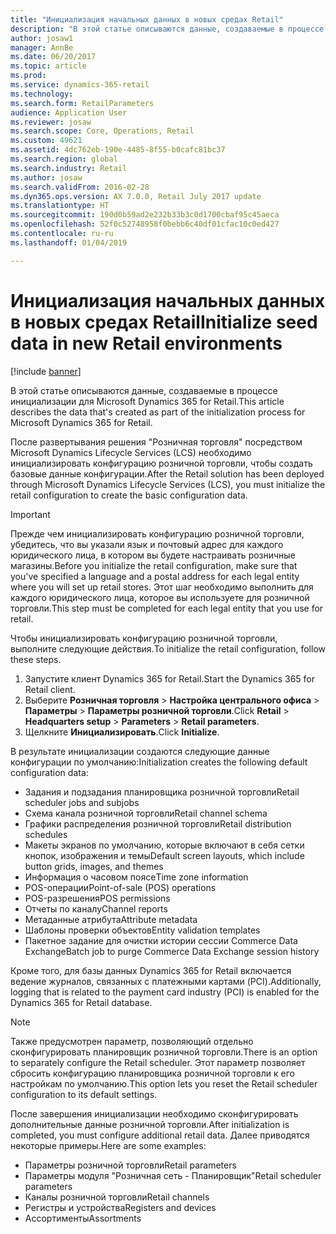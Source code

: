 ```yaml
---
title: "Инициализация начальных данных в новых средах Retail"
description: "В этой статье описываются данные, создаваемые в процессе инициализации для Microsoft Dynamics 365 for Retail."
author: josaw1
manager: AnnBe
ms.date: 06/20/2017
ms.topic: article
ms.prod: 
ms.service: dynamics-365-retail
ms.technology: 
ms.search.form: RetailParameters
audience: Application User
ms.reviewer: josaw
ms.search.scope: Core, Operations, Retail
ms.custom: 49621
ms.assetid: 4dc762eb-190e-4485-8f55-b0cafc81bc37
ms.search.region: global
ms.search.industry: Retail
ms.author: josaw
ms.search.validFrom: 2016-02-28
ms.dyn365.ops.version: AX 7.0.0, Retail July 2017 update
ms.translationtype: HT
ms.sourcegitcommit: 190d0b59ad2e232b33b3c0d1700cbaf95c45aeca
ms.openlocfilehash: 52f0c52748958f0bebb6c40df01cfac10c0ed427
ms.contentlocale: ru-ru
ms.lasthandoff: 01/04/2019

---
```


# <a name="initialize-seed-data-in-new-retail-environments"></a><span data-ttu-id="291eb-103">Инициализация начальных данных в новых средах Retail</span><span class="sxs-lookup"><span data-stu-id="291eb-103">Initialize seed data in new Retail environments</span></span>

[!include [banner](includes/banner.md)]

<span data-ttu-id="291eb-104">В этой статье описываются данные, создаваемые в процессе инициализации для Microsoft Dynamics 365 for Retail.</span><span class="sxs-lookup"><span data-stu-id="291eb-104">This article describes the data that's created as part of the initialization process for Microsoft Dynamics 365 for Retail.</span></span>

<span data-ttu-id="291eb-105">После развертывания решения "Розничная торговля" посредством Microsoft Dynamics Lifecycle Services (LCS) необходимо инициализировать конфигурацию розничной торговли, чтобы создать базовые данные конфигурации.</span><span class="sxs-lookup"><span data-stu-id="291eb-105">After the Retail solution has been deployed through Microsoft Dynamics Lifecycle Services (LCS), you must initialize the retail configuration to create the basic configuration data.</span></span>

> [!IMPORTANT]
> <span data-ttu-id="291eb-106">Прежде чем инициализировать конфигурацию розничной торговли, убедитесь, что вы указали язык и почтовый адрес для каждого юридического лица, в котором вы будете настраивать розничные магазины.</span><span class="sxs-lookup"><span data-stu-id="291eb-106">Before you initialize the retail configuration, make sure that you've specified a language and a postal address for each legal entity where you will set up retail stores.</span></span> <span data-ttu-id="291eb-107">Этот шаг необходимо выполнить для каждого юридического лица, которое вы используете для розничной торговли.</span><span class="sxs-lookup"><span data-stu-id="291eb-107">This step must be completed for each legal entity that you use for retail.</span></span>

<span data-ttu-id="291eb-108">Чтобы инициализировать конфигурацию розничной торговли, выполните следующие действия.</span><span class="sxs-lookup"><span data-stu-id="291eb-108">To initialize the retail configuration, follow these steps.</span></span>

1. <span data-ttu-id="291eb-109">Запустите клиент Dynamics 365 for Retail.</span><span class="sxs-lookup"><span data-stu-id="291eb-109">Start the Dynamics 365 for Retail client.</span></span>
2. <span data-ttu-id="291eb-110">Выберите **Розничная торговля** &gt; **Настройка центрального офиса** &gt; **Параметры** &gt; **Параметры розничной торговли**.</span><span class="sxs-lookup"><span data-stu-id="291eb-110">Click **Retail** &gt; **Headquarters setup** &gt; **Parameters** &gt; **Retail parameters**.</span></span>
3. <span data-ttu-id="291eb-111">Щелкните **Инициализировать**.</span><span class="sxs-lookup"><span data-stu-id="291eb-111">Click **Initialize**.</span></span>

<span data-ttu-id="291eb-112">В результате инициализации создаются следующие данные конфигурации по умолчанию:</span><span class="sxs-lookup"><span data-stu-id="291eb-112">Initialization creates the following default configuration data:</span></span>

- <span data-ttu-id="291eb-113">Задания и подзадания планировщика розничной торговли</span><span class="sxs-lookup"><span data-stu-id="291eb-113">Retail scheduler jobs and subjobs</span></span>
- <span data-ttu-id="291eb-114">Схема канала розничной торговли</span><span class="sxs-lookup"><span data-stu-id="291eb-114">Retail channel schema</span></span>
- <span data-ttu-id="291eb-115">Графики распределения розничной торговли</span><span class="sxs-lookup"><span data-stu-id="291eb-115">Retail distribution schedules</span></span>
- <span data-ttu-id="291eb-116">Макеты экранов по умолчанию, которые включают в себя сетки кнопок, изображения и темы</span><span class="sxs-lookup"><span data-stu-id="291eb-116">Default screen layouts, which include button grids, images, and themes</span></span>
- <span data-ttu-id="291eb-117">Информация о часовом поясе</span><span class="sxs-lookup"><span data-stu-id="291eb-117">Time zone information</span></span>
- <span data-ttu-id="291eb-118">POS-операции</span><span class="sxs-lookup"><span data-stu-id="291eb-118">Point-of-sale (POS) operations</span></span>
- <span data-ttu-id="291eb-119">POS-разрешения</span><span class="sxs-lookup"><span data-stu-id="291eb-119">POS permissions</span></span>
- <span data-ttu-id="291eb-120">Отчеты по каналу</span><span class="sxs-lookup"><span data-stu-id="291eb-120">Channel reports</span></span>
- <span data-ttu-id="291eb-121">Метаданные атрибута</span><span class="sxs-lookup"><span data-stu-id="291eb-121">Attribute metadata</span></span>
- <span data-ttu-id="291eb-122">Шаблоны проверки объектов</span><span class="sxs-lookup"><span data-stu-id="291eb-122">Entity validation templates</span></span>
- <span data-ttu-id="291eb-123">Пакетное задание для очистки истории сессии Commerce Data Exchange</span><span class="sxs-lookup"><span data-stu-id="291eb-123">Batch job to purge Commerce Data Exchange session history</span></span>

<span data-ttu-id="291eb-124">Кроме того, для базы данных Dynamics 365 for Retail включается ведение журналов, связанных с платежными картами (PCI).</span><span class="sxs-lookup"><span data-stu-id="291eb-124">Additionally, logging that is related to the payment card industry (PCI) is enabled for the Dynamics 365 for Retail database.</span></span>

> [!NOTE]
> <span data-ttu-id="291eb-125">Также предусмотрен параметр, позволяющий отдельно сконфигурировать планировщик розничной торговли.</span><span class="sxs-lookup"><span data-stu-id="291eb-125">There is an option to separately configure the Retail scheduler.</span></span> <span data-ttu-id="291eb-126">Этот параметр позволяет сбросить конфигурацию планировщика розничной торговли к его настройкам по умолчанию.</span><span class="sxs-lookup"><span data-stu-id="291eb-126">This option lets you reset the Retail scheduler configuration to its default settings.</span></span>

<span data-ttu-id="291eb-127">После завершения инициализации необходимо сконфигурировать дополнительные данные розничной торговли.</span><span class="sxs-lookup"><span data-stu-id="291eb-127">After initialization is completed, you must configure additional retail data.</span></span> <span data-ttu-id="291eb-128">Далее приводятся некоторые примеры.</span><span class="sxs-lookup"><span data-stu-id="291eb-128">Here are some examples:</span></span>

- <span data-ttu-id="291eb-129">Параметры розничной торговли</span><span class="sxs-lookup"><span data-stu-id="291eb-129">Retail parameters</span></span>
- <span data-ttu-id="291eb-130">Параметры модуля "Розничная сеть - Планировщик"</span><span class="sxs-lookup"><span data-stu-id="291eb-130">Retail scheduler parameters</span></span>
- <span data-ttu-id="291eb-131">Каналы розничной торговли</span><span class="sxs-lookup"><span data-stu-id="291eb-131">Retail channels</span></span>
- <span data-ttu-id="291eb-132">Регистры и устройства</span><span class="sxs-lookup"><span data-stu-id="291eb-132">Registers and devices</span></span>
- <span data-ttu-id="291eb-133">Ассортименты</span><span class="sxs-lookup"><span data-stu-id="291eb-133">Assortments</span></span>

